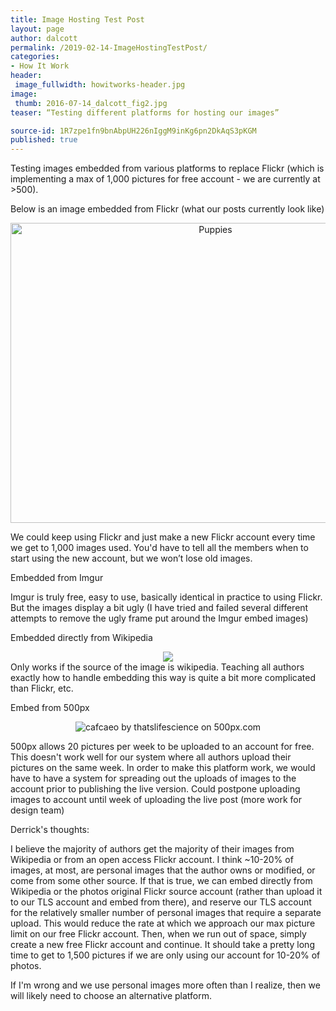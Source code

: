 ```yaml
---
title: Image Hosting Test Post
layout: page
author: dalcott
permalink: /2019-02-14-ImageHostingTestPost/
categories:
- How It Work
header:
 image_fullwidth: howitworks-header.jpg
image:
 thumb: 2016-07-14_dalcott_fig2.jpg
teaser: “Testing different platforms for hosting our images”

source-id: 1R7zpe1fn9bnAbpUH226nIggM9inKg6pn2DkAqS3pKGM
published: true
---
```

Testing images embedded from various platforms to replace Flickr (which is implementing a max of 1,000 pictures for free account - we are currently at >500).

Below is an image embedded from Flickr (what our posts currently look like)

<center><a data-flickr-embed="true"  href="https://www.flickr.com/photos/53887959@N07/4984818141" title="Puppies"><img src="https://farm5.staticflickr.com/4105/4984818141_ee216e0ba5_z.jpg" width="640" height="480" alt="Puppies"></a><script async src="//embedr.flickr.com/assets/client-code.js" charset="utf-8"></script></center>

We could keep using Flickr and just make a new Flickr account every time we get to 1,000 images used. You'd have to tell all the members when to start using the new account, but we won’t lose old images.

Embedded from Imgur

<center><blockquote class="imgur-embed-pub" lang="en" data-id="D2Wt0fA"><a href="//imgur.com/D2Wt0fA"></a></blockquote><script async src="//s.imgur.com/min/embed.js" charset="utf-8"></script></center>

Imgur is truly free, easy to use, basically identical in practice to using Flickr. But the images display a bit ugly (I have tried and failed several different attempts to remove the ugly frame put around the Imgur embed images)

Embedded directly from Wikipedia

<div style="text-align:center"><img src ="https://upload.wikimedia.org/wikipedia/commons/f/fa/Puppy.JPG"/></div>
Only works if the source of the image is wikipedia. Teaching all authors exactly how to handle embedding this way is quite a bit more complicated than Flickr, etc. 

Embed from 500px
<center><div class='pixels-photo'>
  <p>
    <img src='https://drscdn.500px.org/photo/293698061/m%3D900/v2?user_id=71639531&webp=true&sig=ae8e9c39986877d6c815859c0b2324c3e50364532fcdd94dd0aaa39122214662' alt='cafcaeo by thatslifescience on 500px.com'>
  </p>
  <a href='https://500px.com/photo/293698061/cafcaeo-by-thatslifescience' alt='cafcaeo by thatslifescience on 500px.com'></a>
</div>

<script type='text/javascript' src='https://500px.com/embed.js'></script> </center>

500px allows 20 pictures per week to be uploaded to an account for free. This doesn't work well for our system where all authors upload their pictures on the same week. In order to make this platform work, we would have to have a system for spreading out the uploads of images to the account prior to publishing the live version. Could postpone uploading images to account until week of uploading the live post (more work for design team)

Derrick's thoughts:

I believe the majority of authors get the majority of their images from Wikipedia or from an open access Flickr account. I think ~10-20% of images, at most, are personal images that the author owns or modified, or come from some other source. If that is true, we can embed directly from Wikipedia or the photos original Flickr source account (rather than upload it to our TLS account and embed from there), and reserve our TLS account for the relatively smaller number of personal images that require a separate upload. This would reduce the rate at which we approach our max picture limit on our free Flickr account. Then, when we run out of space, simply create a new free Flickr account and continue. It should take a pretty long time to get to 1,500 pictures if we are only using our account for 10-20% of photos.

If I'm wrong and we use personal images more often than I realize, then we will likely need to choose an alternative platform. 

